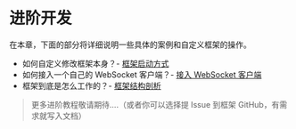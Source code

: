 # 进阶开发
在本章，下面的部分将详细说明一些具体的案例和自定义框架的操作。

- 如何自定义修改框架本身？- [框架启动方式](/advanced/custom-start/)
- 如何接入一个自己的 WebSocket 客户端？- [接入 WebSocket 客户端](/advanced/connect-ws-client/)
- 框架到底是怎么工作的？- [框架结构剖析](/advanced/framework-structure/)

> 更多进阶教程敬请期待....（或者你可以选择提 Issue 到框架 GitHub，有需求就写入文档）

